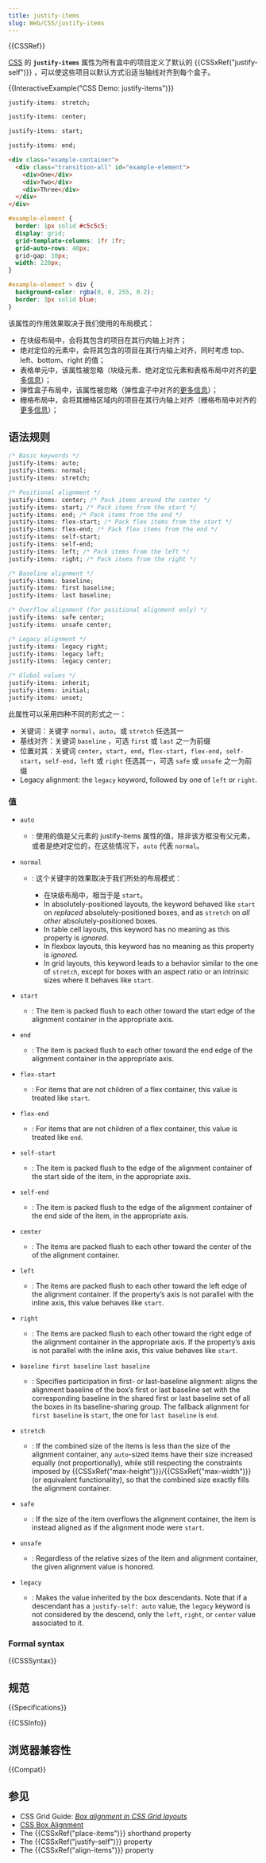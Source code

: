 ```yaml
---
title: justify-items
slug: Web/CSS/justify-items
---
```


{{CSSRef}}

[CSS](/zh-CN/docs/Web/CSS) 的 **`justify-items`** 属性为所有盒中的项目定义了默认的 {{CSSxRef("justify-self")}} ，可以使这些项目以默认方式沿适当轴线对齐到每个盒子。

{{InteractiveExample("CSS Demo: justify-items")}}

```css interactive-example-choice
justify-items: stretch;
```

```css interactive-example-choice
justify-items: center;
```

```css interactive-example-choice
justify-items: start;
```

```css interactive-example-choice
justify-items: end;
```

```html interactive-example
<div class="example-container">
  <div class="transition-all" id="example-element">
    <div>One</div>
    <div>Two</div>
    <div>Three</div>
  </div>
</div>
```

```css interactive-example
#example-element {
  border: 1px solid #c5c5c5;
  display: grid;
  grid-template-columns: 1fr 1fr;
  grid-auto-rows: 40px;
  grid-gap: 10px;
  width: 220px;
}

#example-element > div {
  background-color: rgba(0, 0, 255, 0.2);
  border: 3px solid blue;
}
```

该属性的作用效果取决于我们使用的布局模式：

- 在块级布局中，会将其包含的项目在其行内轴上对齐；
- 绝对定位的元素中，会将其包含的项目在其行内轴上对齐，同时考虑 top、left、bottom、right 的值；
- 表格单元中，该属性被忽略（块级元素、绝对定位元素和表格布局中对齐的[更多信息](/zh-CN/docs/Web/CSS/CSS_box_alignment/Box_alignment_in_block_abspos_tables)）；
- 弹性盒子布局中，该属性被忽略（弹性盒子中对齐的[更多信息](/zh-CN/docs/Web/CSS/CSS_box_alignment/Box_alignment_in_flexbox)）；
- 栅格布局中，会将其栅格区域内的项目在其行内轴上对齐（栅格布局中对齐的[更多信息](/zh-CN/docs/Web/CSS/CSS_box_alignment/Box_Alignment_In_Grid_Layout)）；

## 语法规则

```css
/* Basic keywords */
justify-items: auto;
justify-items: normal;
justify-items: stretch;

/* Positional alignment */
justify-items: center; /* Pack items around the center */
justify-items: start; /* Pack items from the start */
justify-items: end; /* Pack items from the end */
justify-items: flex-start; /* Pack flex items from the start */
justify-items: flex-end; /* Pack flex items from the end */
justify-items: self-start;
justify-items: self-end;
justify-items: left; /* Pack items from the left */
justify-items: right; /* Pack items from the right */

/* Baseline alignment */
justify-items: baseline;
justify-items: first baseline;
justify-items: last baseline;

/* Overflow alignment (for positional alignment only) */
justify-items: safe center;
justify-items: unsafe center;

/* Legacy alignment */
justify-items: legacy right;
justify-items: legacy left;
justify-items: legacy center;

/* Global values */
justify-items: inherit;
justify-items: initial;
justify-items: unset;
```

此属性可以采用四种不同的形式之一：

- 关键词：关键字 `normal`，`auto`，或 `stretch` 任选其一
- 基线对齐：关键词 `baseline` ，可选 `first` 或 `last` 之一为前缀
- 位置对其：关键词 `center`，`start`，`end`，`flex-start`，`flex-end`，`self-start`，`self-end`，`left` 或 `right` 任选其一，可选 `safe` 或 `unsafe` 之一为前缀
- Legacy alignment: the `legacy` keyword, followed by one of `left` or `right`.

### 值

- `auto`
  - : 使用的值是父元素的 justify-items 属性的值，除非该方框没有父元素，或者是绝对定位的，在这些情况下，`auto` 代表 `normal`。
- `normal`

  - : 这个关键字的效果取决于我们所处的布局模式：

    - 在块级布局中，相当于是 `start`。
    - In absolutely-positioned layouts, the keyword behaved like `start` on _replaced_ absolutely-positioned boxes, and as `stretch` on _all other_ absolutely-positioned boxes.
    - In table cell layouts, this keyword has no meaning as this property is _ignored_.
    - In flexbox layouts, this keyword has no meaning as this property is _ignored._
    - In grid layouts, this keyword leads to a behavior similar to the one of `stretch`, except for boxes with an aspect ratio or an intrinsic sizes where it behaves like `start`.

- `start`
  - : The item is packed flush to each other toward the start edge of the alignment container in the appropriate axis.
- `end`
  - : The item is packed flush to each other toward the end edge of the alignment container in the appropriate axis.
- `flex-start`
  - : For items that are not children of a flex container, this value is treated like `start`.
- `flex-end`
  - : For items that are not children of a flex container, this value is treated like `end`.
- `self-start`
  - : The item is packed flush to the edge of the alignment container of the start side of the item, in the appropriate axis.
- `self-end`
  - : The item is packed flush to the edge of the alignment container of the end side of the item, in the appropriate axis.
- `center`
  - : The items are packed flush to each other toward the center of the of the alignment container.
- `left`
  - : The items are packed flush to each other toward the left edge of the alignment container. If the property’s axis is not parallel with the inline axis, this value behaves like `start`.
- `right`
  - : The items are packed flush to each other toward the right edge of the alignment container in the appropriate axis. If the property’s axis is not parallel with the inline axis, this value behaves like `start`.
- `baseline first baseline`
  `last baseline`
  - : Specifies participation in first- or last-baseline alignment: aligns the alignment baseline of the box’s first or last baseline set with the corresponding baseline in the shared first or last baseline set of all the boxes in its baseline-sharing group.
    The fallback alignment for `first baseline` is `start`, the one for `last baseline` is `end`.
- `stretch`
  - : If the combined size of the items is less than the size of the alignment container, any `auto`-sized items have their size increased equally (not proportionally), while still respecting the constraints imposed by {{CSSxRef("max-height")}}/{{CSSxRef("max-width")}} (or equivalent functionality), so that the combined size exactly fills the alignment container.
- `safe`
  - : If the size of the item overflows the alignment container, the item is instead aligned as if the alignment mode were `start`.
- `unsafe`
  - : Regardless of the relative sizes of the item and alignment container, the given alignment value is honored.
- `legacy`
  - : Makes the value inherited by the box descendants. Note that if a descendant has a `justify-self: auto` value, the `legacy` keyword is not considered by the descend, only the `left`, `right`, or `center` value associated to it.

### Formal syntax

{{CSSSyntax}}

## 规范

{{Specifications}}

{{CSSInfo}}

## 浏览器兼容性

{{Compat}}

## 参见

- CSS Grid Guide: _[Box alignment in CSS Grid layouts](/zh-CN/docs/Web/CSS/CSS_grid_layout/Box_alignment_in_grid_layout)_
- [CSS Box Alignment](/zh-CN/docs/Web/CSS/CSS_box_alignment)
- The {{CSSxRef("place-items")}} shorthand property
- The {{CSSxRef("justify-self")}} property
- The {{CSSxRef("align-items")}} property

